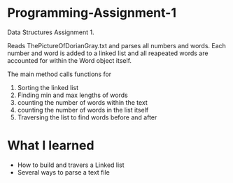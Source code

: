 # Programming-Assignment-1
Data Structures Assignment 1. 

Reads ThePictureOfDorianGray.txt and parses all numbers and words. 
Each number and word is added to a linked list and all reapeated words are accounted for within the Word object itself.

The main method calls functions for 
  1. Sorting the linked list
  2. Finding min and max lengths of words
  3. counting the number of words within the text
  4. counting the number of words in the list itself
  5. Traversing the list to find words before and after


# What I learned
- How to build and travers a Linked list
- Several ways to parse a text file
